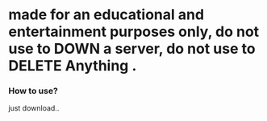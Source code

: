 # made for an educational and entertainment purposes only, do not use to DOWN a server, do not use to DELETE Anything .

### How to use?
just download..
